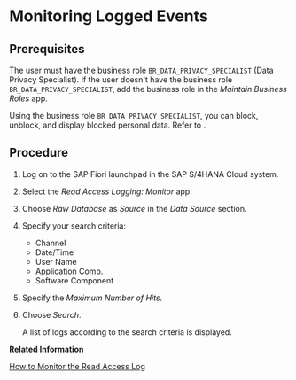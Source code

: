 <!-- loio0d1a7cab7e104606b21176269926a216 -->

# Monitoring Logged Events



## Prerequisites

The user must have the business role `BR_DATA_PRIVACY_SPECIALIST` \(Data Privacy Specialist\). If the user doesn't have the business role `BR_DATA_PRIVACY_SPECIALIST`, add the business role in the *Maintain Business Roles* app.

Using the business role `BR_DATA_PRIVACY_SPECIALIST`, you can block, unblock, and display blocked personal data. Refer to .



## Procedure

1.  Log on to the SAP Fiori launchpad in the SAP S/4HANA Cloud system.

2.  Select the *Read Access Logging: Monitor* app.

3.  Choose *Raw Database* as *Source* in the *Data Source* section.

4.  Specify your search criteria:

    -   Channel
    -   Date/Time
    -   User Name
    -   Application Comp.
    -   Software Component

5.  Specify the *Maximum Number of Hits*.

6.  Choose *Search*.

    A list of logs according to the search criteria is displayed.


**Related Information**  


[How to Monitor the Read Access Log](how-to-monitor-the-read-access-log-5a1011a.md "")


